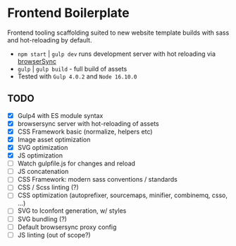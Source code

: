 # Frontend Boilerplate

Frontend tooling scaffolding suited to new website template builds with sass and hot-reloading by default.

-   `npm start` | `gulp dev` runs development server with hot reloading via [browserSync](https://browsersync.io)
-   `gulp` | `gulp build` - full build of assets
-   Tested with `Gulp 4.0.2` and `Node 16.10.0`

## TODO

-   [x] Gulp4 with ES module syntax
-   [x] browsersync server with hot-reloading of assets
-   [x] CSS Framework basic (normalize, helpers etc)
-   [x] Image asset optimization
-   [x] SVG optimization
-   [x] JS optimization
-   [ ] Watch gulpfile.js for changes and reload
-   [ ] JS concatenation
-   [ ] CSS Framework: modern sass conventions / standards
-   [ ] CSS / Scss linting (?)
-   [ ] CSS optimization (autoprefixer, sourcemaps, minifier, combinemq, csso, ...)
-   [ ] SVG to Iconfont generation, w/ styles
-   [ ] SVG bundling (?)
-   [ ] Default browsersync proxy config
-   [ ] JS linting (out of scope?)
